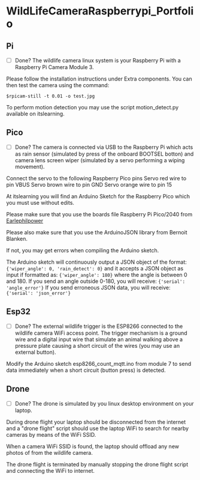# WildLifeCameraRaspberrypi_Portfolio


## Pi
- [ ] Done?
The wildlife camera linux system is your Raspberry Pi with a Raspberry Pi Camera Module 3. 

Please follow the installation instructions under Extra components. You can then test the camera using the command:

`$rpicam-still -t 0.01 -o test.jpg`

To perform motion detection you may use the script motion_detect.py available on itslearning.

## Pico
- [ ] Done?
The camera is connected via USB to the Raspberry Pi which acts as rain sensor (simulated by press of the onboard BOOTSEL botton) and camera lens screen wiper (simulated by a servo performing a wiping movement).

Connect the servo to the following Raspberry Pico pins
    Servo red wire to pin VBUS
    Servo brown wire to pin GND
    Servo orange wire to pin 15

At itslearning you will find an Arduino Sketch for the Raspberry Pico which you must use without edits.

Please make sure that you use the boards file Raspberry Pi Pico/2040 from [Earlephilpower](https://github.com/earlephilhower/arduino-pico/releases/download/global/package_rp2040_index.json)

Please also make sure that you use the ArduinoJSON library from Bernoit Blanken.

If not, you may get errors when compiling the Arduino sketch.

The Arduino sketch will continuously output a JSON object of the format:
`{'wiper_angle': 0, 'rain_detect': 0}`
and it accepts a JSON object as input if formatted as:
`{'wiper_angle': 180}`
where the angle is between 0 and 180.
If you send an angle outside 0-180, you will receive:
`{'serial': 'angle_error'}`
If you send erroneous JSON data, you will receive:
`{'serial': 'json_error'}`

## Esp32
- [ ] Done?
The external wildlife trigger is the ESP8266 connected to the wildlife camera WiFi access point. The trigger mechanism is a ground wire and a digital input wire that simulate an animal walking above a pressure plate causing a short circuit of the wires (you may use an external button).

Modify the Arduino sketch esp8266_count_mqtt.ino from module 7 to send data immediately when a short circuit (button press) is detected.

## Drone
- [ ] Done?
The drone is simulated by you linux desktop environment on your laptop.

During drone flight your laptop should be disconnected from the internet and a "drone flight" script should use the laptop WiFi to search for nearby cameras by means of the WiFi SSID.

When a camera WiFi SSID is found, the laptop should offload any new photos of from the wildlife camera.

The drone flight is terminated by manually stopping the drone flight script and connecting the WiFi to internet.








